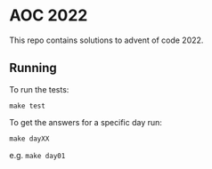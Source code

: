 # AOC 2022

This repo contains solutions to advent of code 2022.

## Running

To run the tests:

`make test`

To get the answers for a specific day run:

`make dayXX`

e.g. `make day01`